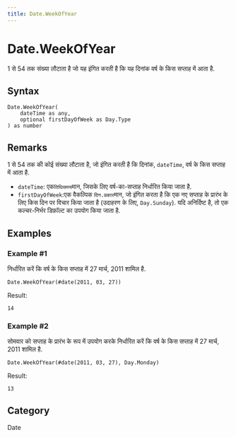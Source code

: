 ```yaml
---
title: Date.WeekOfYear
---
```


# Date.WeekOfYear


1 से 54 तक संख्या लौटाता है जो यह इंगित करती है कि यह दिनांक वर्ष के किस सप्ताह में आता है.


## Syntax

```powerquery
Date.WeekOfYear(
    dateTime as any,
    optional firstDayOfWeek as Day.Type
) as number
```


## Remarks

1 से 54 तक की कोई संख्या लौटाता है, जो इंगित करती है कि दिनांक, <code>dateTime</code>, वर्ष के किस सप्ताह में आता है. <ul>        <li><code>dateTime</code>: एक<code>तिथिसमय</code>मान, जिसके लिए वर्ष-का-सप्ताह निर्धारित किया जाता है.</li>        <li><code>firstDayOfWeek</code>:एक वैकल्पिक <code>दिन.प्रकार</code>मान, जो इंगित करता है कि एक नए सप्ताह के प्रारंभ के लिए किस दिन पर विचार किया जाता है (उदाहरण के लिए, <code>Day.Sunday</code>). यदि अनिर्दिष्ट है, तो एक कल्चर-निर्भर डिफ़ॉल्ट का उपयोग किया जाता है.</li>      </ul>


## Examples

### Example #1 
निर्धारित करें कि वर्ष के किस सप्ताह में 27 मार्च, 2011 शामिल है.
```powerquery
Date.WeekOfYear(#date(2011, 03, 27))
```

Result: 
```powerquery
14
```


### Example #2 
सोमवार को सप्ताह के प्रारंभ के रूप में उपयोग करके निर्धारित करें कि वर्ष के किस सप्ताह में 27 मार्च, 2011 शामिल है.
```powerquery
Date.WeekOfYear(#date(2011, 03, 27), Day.Monday)
```

Result: 
```powerquery
13
```




## Category
Date
